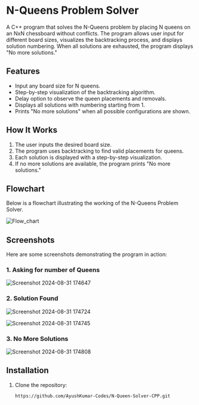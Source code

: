 # N-Queens Problem Solver

A C++ program that solves the N-Queens problem by placing N queens on an NxN chessboard without conflicts. The program allows user input for different board sizes, visualizes the backtracking process, and displays solution numbering. When all solutions are exhausted, the program displays "No more solutions."

## Features
- Input any board size for N queens.
- Step-by-step visualization of the backtracking algorithm.
- Delay option to observe the queen placements and removals.
- Displays all solutions with numbering starting from 1.
- Prints "No more solutions" when all possible configurations are shown.

## How It Works
1. The user inputs the desired board size.
2. The program uses backtracking to find valid placements for queens.
3. Each solution is displayed with a step-by-step visualization.
4. If no more solutions are available, the program prints "No more solutions."

## Flowchart
Below is a flowchart illustrating the working of the N-Queens Problem Solver.

![Flow_chart](https://github.com/user-attachments/assets/702f0fd8-99d4-45b1-8d3d-bca1265570ad)




## Screenshots
Here are some screenshots demonstrating the program in action:

### 1. Asking for number of Queens
![Screenshot 2024-08-31 174647](https://github.com/user-attachments/assets/b6cf9fba-bbda-4574-8ee6-8847ee2c2e62)

### 2. Solution Found

![Screenshot 2024-08-31 174724](https://github.com/user-attachments/assets/13521fd6-1d9c-4224-a2da-0a4fe22a793e)

![Screenshot 2024-08-31 174745](https://github.com/user-attachments/assets/ce007de2-8f2b-492c-97cc-217f26001283)


### 3. No More Solutions

![Screenshot 2024-08-31 174808](https://github.com/user-attachments/assets/78ae5815-d959-4f8b-ba51-cb5a25b1e540)


## Installation
1. Clone the repository:
   ```bash
   https://github.com/AyushKumar-Codes/N-Queen-Solver-CPP.git
